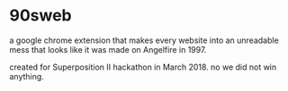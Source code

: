 # 90sweb
a google chrome extension that makes every website into an unreadable mess that looks like it was made on Angelfire in 1997.

created for Superposition II hackathon in March 2018. no we did not win anything.
